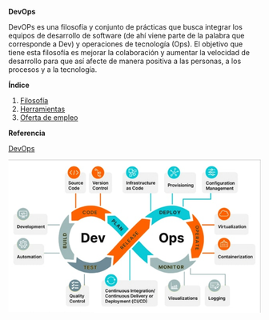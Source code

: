 **DevOps**

DevOPs es una filosofía y conjunto de prácticas que busca integrar los equipos de desarrollo de software (de ahí viene parte de la palabra que corresponde a Dev) y operaciones de tecnología (Ops).
El objetivo que tiene esta filosofía es mejorar la colaboración y aumentar la velocidad de desarrollo para que así afecte de manera positiva a las personas, a los procesos y a la tecnología.



**Índice**
1. [Filosofía]()
2. [Herramientas]()
3. [Oferta de empleo]()

**Referencia**

[DevOps](https://es.wikipedia.org/wiki/DevOps)

![DevOps](img/devops-lifecycle.jpg)



